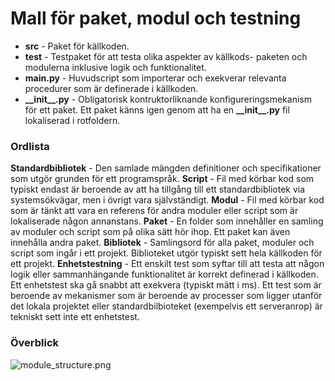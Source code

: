 # Mall för paket, modul och testning

- **src** - Paket för källkoden.
- **test** - Testpaket för att testa olika aspekter av källkods- paketen och modulerna inklusive logik och funktionalitet.
- **main.py** - Huvudscript som importerar och exekverar relevanta procedurer som är definerade i källkoden.
- **\_\_init\_\_.py** - Obligatorisk kontruktorliknande konfigureringsmekanism för ett paket. Ett paket känns igen genom att ha en **\_\_init\_\_.py** fil lokaliserad i rotfoldern.

### Ordlista
**Standardbibliotek** - Den samlade mängden definitioner och specifikationer som utgör grunden för ett programspråk.
**Script** - Fil med körbar kod som typiskt endast är beroende av att ha tillgång till ett standardbibliotek via systemsökvägar, men i övrigt vara självständigt.
**Modul** - Fil med körbar kod som är tänkt att vara en referens för andra moduler eller script som är lokaliserade någon annanstans.
**Paket** - En folder som innehåller en samling av moduler och script som på olika sätt hör ihop. Ett paket kan även innehålla andra paket.
**Bibliotek** - Samlingsord för alla paket, moduler och script som ingår i ett projekt. Biblioteket utgör typiskt sett hela källkoden för ett projekt.
**Enhetstestning** - Ett enskilt test som syftar till att testa att någon logik eller sammanhängande funktionalitet är korrekt definerad i källkoden. Ett enhetstest ska gå snabbt att exekvera (typiskt mätt i  ms). Ett test som är beroende av mekanismer som är beroende av processer som ligger utanför det lokala projektet eller standardbilbioteket (exempelvis ett serveranrop) är tekniskt sett inte ett enhetstest.

### Överblick
![module_structure.png](https://gitlab.com/dareut/project_template/-/raw/master/notes/module_structure.png)
